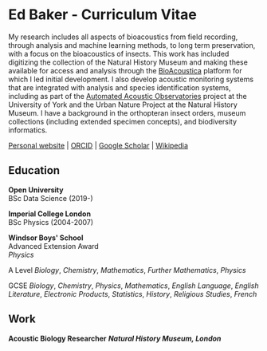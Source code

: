 # Ed Baker - Curriculum Vitae

My research includes all aspects of bioacoustics from field recording, through analysis and machine learning methods, to long term preservation, with a focus on the bioacoustics of insects. This work has included digitizing the collection of the Natural History Museum and making these available for access and analysis through the [BioAcoustica](https://bio.acousti.ca) platform for which I led initial development. I also develop acoustic monitoring systems that are integrated with analysis and species identification systems, including as part of the [Automated Acoustic Observatories](/aao) project at the University of York and the Urban Nature Project at the Natural History Museum.  I have a background in the orthopteran insect orders, museum collections (including extended specimen concepts), and biodiversity informatics.

[Personal website](https://ebaker.me.uk) |
[ORCID](https://orcid.org/0000-0002-5887-9543) |
[Google Scholar](https://scholar.google.com/citations?user=44XAtwYAAAAJ) |
[Wikipedia](https://en.wikipedia.org/wiki/Ed_Baker_(entomologist))

## Education

__Open University__  
BSc Data Science (2019-)

__Imperial College London__  
BSc Physics (2004-2007)

__Windsor Boys' School__  
Advanced Extension Award  
_Physics_

A Level
_Biology_, _Chemistry_, _Mathematics_, _Further Mathematics_, _Physics_

GCSE
_Biology_, _Chemistry_, _Physics_, _Mathematics_, _English Language_, _English Literature_, _Electronic Products_, _Statistics_, _History_, _Religious Studies_, _French_

## Work

__Acoustic Biology Researcher__ **_Natural History Museum, London_**
